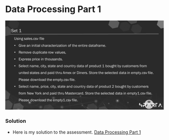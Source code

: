 # Data Processing Part 1

![outcome](./SP702_W3_Set_1.png)



### Solution
- Here is my solution to the assessment. [Data Processing Part 1](https://github.com/cancinoray/python-for-data-engineering-SPARTA/blob/main/03-data-processing-part1/Cancino_PreprocessingP1_Week3.ipynb)
